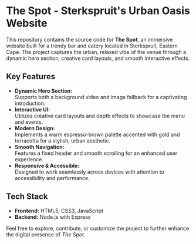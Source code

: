 # The Spot - Sterkspruit's Urban Oasis Website

This repository contains the source code for **The Spot**, an immersive website built for a trendy bar and eatery located in Sterkspruit, Eastern Cape. The project captures the urban, relaxed vibe of the venue through a dynamic hero section, creative card layouts, and smooth interactive effects.

## Key Features
- **Dynamic Hero Section:**  
  Supports both a background video and image fallback for a captivating introduction.
- **Interactive UI:**  
  Utilizes creative card layouts and depth effects to showcase the menu and events.
- **Modern Design:**  
  Implements a warm espresso-brown palette accented with gold and terracotta for a stylish, urban aesthetic.
- **Smooth Navigation:**  
  Features a fixed header and smooth scrolling for an enhanced user experience.
- **Responsive & Accessible:**  
  Designed to work seamlessly across devices with attention to accessibility and performance.

## Tech Stack
- **Frontend:** HTML5, CSS3, JavaScript
- **Backend:** Node.js with Express

Feel free to explore, contribute, or customize the project to further enhance the digital presence of *The Spot*.
